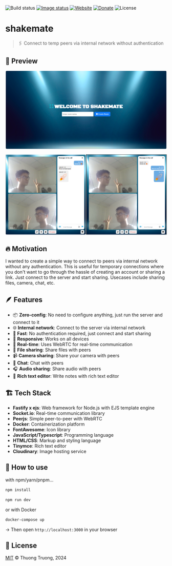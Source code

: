 ![Build status](https://img.shields.io/github/actions/workflow/status/thuongtruong109/shakemate/build.yml?logo=GitHub&label=build)
[![Image status](https://img.shields.io/docker/automated/thuongtruong1009/shakemate?logo=Docker&label=shakemate)](https://hub.docker.com/r/thuongtruong1009/shakemate)
[![Website](https://img.shields.io/website?url=https%3A%2F%2Fshakemate.onrender.com&up_color=blue&logo=webrtc)](https://shakemate.onrender.com)
[![Donate](https://img.shields.io/badge/Donate-PayPal-ff3f59.svg)](https://paypal.me/thuongtruong1009)
![License](https://img.shields.io/github/license/thuongtruong109/shakemate)

# shakemate

> 🖇️ Connect to temp peers via internal network without authentication

## 🎫 Preview

![Preview](/public/preview.png)

![Preview 2](/public/preview_2.png)

## 🔥 Motivation

I wanted to create a simple way to connect to peers via internal network without any authentication. This is useful for temporary connections where you don't want to go through the hassle of creating an account or sharing a link. Just connect to the server and start sharing. Usecases include sharing files, camera, chat, etc.

## 🪶 Features

-   📦 **Zero-config**: No need to configure anything, just run the server and connect to it
-   🌐 **Internal network**: Connect to the server via internal network
-   🚀 **Fast**: No authentication required, just connect and start sharing
-   📱 **Responsive**: Works on all devices
-   📡 **Real-time**: Uses WebRTC for real-time communication
-   📁 **File sharing**: Share files with peers
-   📹 **Camera sharing**: Share your camera with peers
-   💬 **Chat**: Chat with peers
-   🎧 **Audio sharing**: Share audio with peers
-   📝 **Rich text editor**: Write notes with rich text editor

## 🏗️ Tech Stack

-   **Fastify x ejs**: Web framework for Node.js with EJS template engine
-   **Socket.io**: Real-time communication library
-   **Peerjs**: Simple peer-to-peer with WebRTC
-   **Docker**: Containerization platform
-   **FontAwesome**: Icon library
-   **JavaScript/Typescript**: Programming language
-   **HTML/CSS**: Markup and styling language
-   **Tinymce**: Rich text editor
-   **Cloudinary**: Image hosting service

## 🔨 How to use

with npm/yarn/pnpm...

```bash
npm install
```

```bash
npm run dev
```

or with Docker

```bash
docker-compose up
```

-> Then open `http://localhost:3000` in your browser

## 🪪 License

[MIT](LICENSE) © Thuong Truong, 2024

<!-- https://github.com/miqrc/fastify-typescript-docker-rest-api/blob/master/src/controllers/main.service.ts -->
